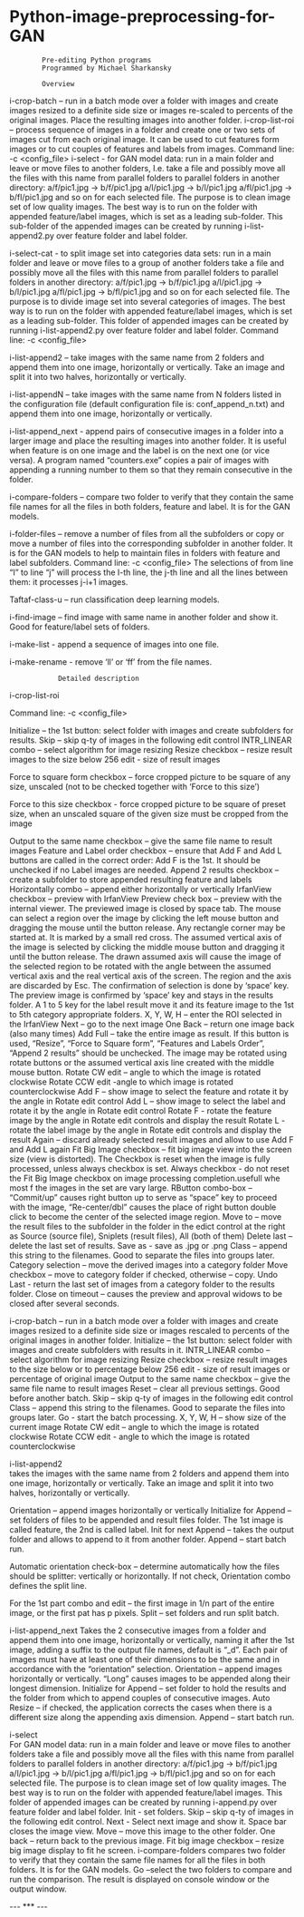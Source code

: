 # Python-image-preprocessing-for-GAN

			Pre-editing Python programs
			Programmed by Michael Sharkansky

			Overview
			
i-crop-batch – run in a batch mode over a folder with images  and create images resized to a definite 
side size or images re-scaled to percents of the original images. Place the resulting images into another 
folder.
i-crop-list-roi  – process sequence of images in a folder and create one or two sets of images cut from 
each original image. It can be used to cut features form images or to cut couples of features and labels 
from images.  Command line:   -c  <config_file>
i-select  -  for GAN model data: run in a main folder and leave or move files to another folders, I.e. 
take a file and possibly move all the files with this name from parallel folders to parallel folders in 
another directory: 
  a/f/pic1.jpg -> b/f/pic1.jpg 
  a/l/pic1.jpg -> b/l/pic1.jpg 
  a/fl/pic1.jpg -> b/fl/pic1.jpg 
and so on for each selected file. 
The purpose is to clean image set of low quality images. The best way is to run on the folder with 
appended feature/label images, which is set as a leading sub-folder. 
This sub-folder of the appended images can be created by running i-list-append2.py over feature 
folder and label folder.

i-select-cat  -  to split image set into categories data sets: run in a main folder and leave or move files 
to a group of another folders take a file and possibly move all the files with this name from parallel 
folders to parallel folders in another directory: 
 a/f/pic1.jpg -> b/f/pic1.jpg 
 a/l/pic1.jpg -> b/l/pic1.jpg 
 a/fl/pic1.jpg -> b/fl/pic1.jpg 
 and so on for each selected file. 
The purpose is to divide image set into several categories of images. The best way is to run on the 
folder with appended feature/label images, which is set as a leading sub-folder. 
This folder of appended images can be created by running i-list-append2.py over feature folder and 
label folder.
Command line:   -c  <config_file> 

i-list-append2  –  take images with the same name from 2 folders and append them into one image, 
horizontally or vertically. Take an image and split it into two halves, horizontally or vertically.

i-list-appendN  –  take images with the same name from N folders listed in the configuration file 
(default configuration file is: conf_append_n.txt) and append them into one image, horizontally or 
vertically. 

i-list-append_next - append pairs of consecutive images in a folder into a larger image and place the 
resulting images into another folder. It is useful when feature is on one image and the label is on the 
next one (or vice versa).  A program named “counters.exe” copies a pair of images with appending a 
running number to them so that they remain consecutive in the folder.

i-compare-folders – compare two folder to verify that they contain the same file names for all the files 
in both folders, feature and label. It is for the GAN models.

i-folder-files – remove a number of files from all the subfolders or copy or move a number of files into 
the corresponding subfolder in another folder. It is for the GAN models to help to maintain files in 
folders with feature and label subfolders. Command line:   -c  <config_file> 
The selections of from line “I” to line “j” will process the I-th line, the j-th line and all the lines between 
them: it processes j-i+1 images.

Taftaf-class-u – run classification deep learning models.

i-find-image – find image with same name in another folder and show it. Good for feature/label sets 
of folders.

i-make-list  - append a sequence of images into one file.

i-make-rename  - remove ‘ll’ or ‘ff’ from the file names.


 
				Detailed description

i-crop-list-roi

Command line:   -c  <config_file> 

Initialize – the 1st button: select folder with images and create subfolders for results.
Skip – skip q-ty of images in the following edit control
INTR_LINEAR combo – select algorithm for image resizing
Resize checkbox – resize result images to the size below
256 edit - size of result images

Force to square form checkbox – force cropped picture to be square of any size, unscaled (not to be 
checked together with ‘Force to this size’)

Force to this size checkbox - force cropped picture to be square of preset size, when an unscaled 
square of the given size must be cropped from the image

Output to the same name checkbox – give the same file name to result images
Feature and Label order checkbox – ensure that Add F and Add L buttons are called in the correct 
order: Add F is the 1st.  It should be unchecked if no Label images are needed.
Append 2 results checkbox – create a subfolder to store appended resulting feature and labels
Horizontally combo – append either horizontally or vertically
IrfanView checkbox – preview with IrfanView
Preview check box – preview with the internal viewer. The previewed image is closed by space tab. 
The mouse can select a region over the image by clicking the left mouse button and dragging the 
mouse until the button release. Any rectangle corner may be started at. It is marked by a small red 
cross. The assumed vertical axis of the image is selected by clicking the middle mouse button and 
dragging it until the button release. The drawn assumed axis will cause the image of the selected 
region to be rotated with the angle between the assumed vertical axis and the real vertical axis of the 
screen. The region and the axis are discarded by Esc. The confirmation of selection is done by ‘space’ 
key.
The preview image is confirmed by ‘space’ key and stays in the results folder. A 1 to 5 key for the label 
result move it and its feature image to the 1st to 5th category appropriate folders.
X, Y, W, H – enter the ROI selected in the IrfanView
Next – go to the next image
One Back – return one image back (also many times)
Add Full – take the entire image as result. If this button is used, “Resize”, “Force to Square form”, 
“Features and Labels Order”, “Append 2 results” should be unchecked. The image may be rotated 
using rotate buttons or the assumed vertical axis line created with the middle mouse button.
Rotate CW edit – angle to which the image is rotated clockwise
Rotate CCW edit  -angle to which image is rotated counterclockwise
Add F – show image to select the feature and rotate it by the angle in Rotate edit control
Add L – show image to select the label and rotate it by the angle in Rotate edit control
Rotate F - rotate the feature image by the angle in Rotate edit controls and display the result
Rotate L - rotate the label image by the angle in Rotate edit controls and display the result
Again – discard already selected result images and allow to use Add F and Add L again
Fit Big Image checkbox – fit big image view into the screen size (view is distorted).  The Checkbox is 
reset when the image is fully processed, unless always checkbox is set.
Always checkbox -  do not reset the Fit Big Image checkbox on image processing completion.usefull 
whe most f the images in the set are vary large.
RButton combo-box – “Commit/up” causes right button up to serve as “space” key to proceed with 
the image, “Re-center/dbl” causes the place of right button double click to become the center of the 
selected image region.
Move to – move the result files to the subfolder in the folder in the edict control at the right as Source 
(source file), Sniplets (result files), All (both of them)
Delete last – delete the last set of results.
Save as -  save as .jpg or .png
Class – append this string to the filenames. Good to separate the files into groups later.
Category selection – move the derived images into a category folder
Move checkbox – move to category folder if checked, otherwise – copy.
Undo Last  - return the last set of images from a category folder to the results folder.
Close on timeout – causes the preview and approval widows to be closed after several seconds.


i-crop-batch – run in a batch mode over a folder with images  and create images resized to a definite 
side size or images rescaled to percents of the original images in another folder.
Initialize – the 1st button: select folder with images and create subfolders with results in it.
INTR_LINEAR combo – select algorithm for image resizing
Resize checkbox – resize result images to the size below or to percentage below
256 edit - size of result images or percentage of original image
Output to the same name checkbox – give the same file name to result images
Reset – clear all previous settings. Good before another batch.
Skip – skip q-ty of images in the following edit control
Class – append this string to the filenames. Good to separate the files into groups later.
Go  - start the batch processing.
X, Y, W, H – show size of the current image
Rotate CW edit – angle to which the image is rotated clockwise
Rotate CCW edit  - angle to which the  image is rotated counterclockwise


i-list-append2  
takes the images with the same name from 2 folders and append them into one image, horizontally or 
vertically. Take an image and split it into two halves, horizontally or vertically. 

Orientation – append images horizontally or vertically
Initialize for Append – set folders of files to be appended and result files folder. The 1st image is called 
feature, the 2nd is called label.
Init for next Append – takes the output folder and allows to append to it from another folder.
Append – start batch run.

Automatic orientation check-box – determine automatically how the files should be splitter: vertically 
or horizontally. If not check, Orientation combo defines the split line.

For the 1st part combo and edit – the first image in 1/n part of the entire image, or the first pat has p 
pixels.
Split – set folders and run split batch.

i-list-append_next
Takes the 2 consecutive images  from a folder and append them into one image, horizontally or 
vertically, naming it after the 1st image, adding a suffix to the output file names, default is “_d”.
Each pair of images must have at least one of their dimensions to be the same and in accordance with 
the “orientation” selection.
Orientation – append images horizontally or vertically. “Long” causes  images to be appended along 
their  longest dimension.
Initialize for Append – set folder to hold the results and the folder from which to append couples of 
consecutive images. 
Auto Resize – if checked, the application corrects the cases when there is a different size along the 
appending axis dimension. 
Append – start batch run.

i-select  
For GAN model data: run in a main folder and leave or move files to another folders take a file and 
possibly move all the files with this name from parallel folders to parallel folders in another directory: 
 a/f/pic1.jpg -> b/f/pic1.jpg 
 a/l/pic1.jpg -> b/l/pic1.jpg 
 a/fl/pic1.jpg -> b/fl/pic1.jpg 
 and so on for each selected file. 
The purpose is to clean image set of low quality images. The best way is to run on the folder with 
appended feature/label images. 
This folder of appended images can be created by running i-append.py over feature folder and label 
folder.
Init - set folders.
Skip – skip q-ty of images in the following edit control.
Next  - Select next image and show it. Space bar closes the image view.
Move – move this image to the other folder.
One back – return back to the previous image.
Fit big image checkbox – resize big image display to fit he screen.
i-compare-folders 
compares two folder to verify that they contain the same file names for all the files in both folders. It is 
for the GAN models.
Go –select the two folders to compare and run the comparison. The result is displayed on console 
window or the output window.

--- *** ---
